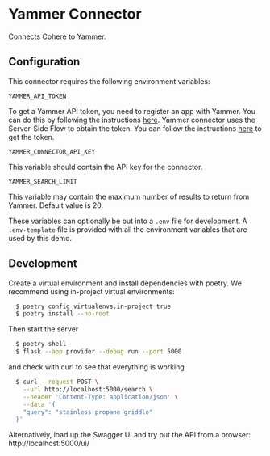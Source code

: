 # Yammer Connector

Connects Cohere to Yammer.

## Configuration

This connector requires the following environment variables:

```
YAMMER_API_TOKEN
```

To get a Yammer API token, you need to register an app with Yammer. You can do this by following the
instructions [here](https://learn.microsoft.com/en-us/rest/api/yammer/app-registration).
Yammer connector uses the Server-Side Flow to obtain the token.
You can follow the instructions [here](https://learn.microsoft.com/en-us/rest/api/yammer/oauth-2)
to get the token.

```
YAMMER_CONNECTOR_API_KEY
```

This variable should contain the API key for the connector.

```
YAMMER_SEARCH_LIMIT
```

This variable may contain the maximum number of results to return from Yammer. Default value is 20.

These variables can optionally be put into a `.env` file for development.
A `.env-template` file is provided with all the environment variables that are used by this demo.

## Development

Create a virtual environment and install dependencies with poetry. We recommend using in-project virtual environments:

```bash
  $ poetry config virtualenvs.in-project true
  $ poetry install --no-root
```

Then start the server

```bash
  $ poetry shell
  $ flask --app provider --debug run --port 5000
```

and check with curl to see that everything is working

```bash
  $ curl --request POST \
    --url http://localhost:5000/search \
    --header 'Content-Type: application/json' \
    --data '{
    "query": "stainless propane griddle"
  }'
```

Alternatively, load up the Swagger UI and try out the API from a browser: http://localhost:5000/ui/
